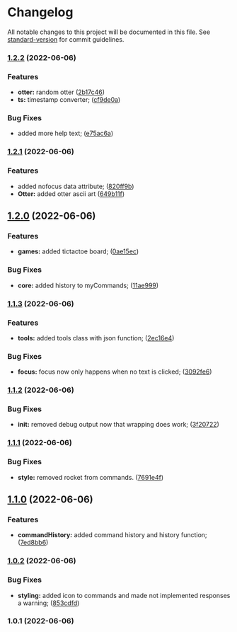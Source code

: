 # Changelog

All notable changes to this project will be documented in this file. See [standard-version](https://github.com/conventional-changelog/standard-version) for commit guidelines.

### [1.2.2](https://github.com/tbessenreither/webconsole/compare/v1.2.1...v1.2.2) (2022-06-06)


### Features

* **otter:** random otter ([2b17c46](https://github.com/tbessenreither/webconsole/commit/2b17c46becf7236a0ffa082a9e1f81ca384e1ea8))
* **ts:** timestamp converter; ([cf9de0a](https://github.com/tbessenreither/webconsole/commit/cf9de0ab9a670fef039dfd4a71132f16c8df4a12))


### Bug Fixes

* added more help text; ([e75ac6a](https://github.com/tbessenreither/webconsole/commit/e75ac6a7310f83c78ae391522214caf9f709dd95))

### [1.2.1](https://github.com/tbessenreither/webconsole/compare/v1.2.0...v1.2.1) (2022-06-06)


### Features

* added nofocus data attribute; ([820ff9b](https://github.com/tbessenreither/webconsole/commit/820ff9b42a1b0a4b8fa41733de0eb05c529bb0a2))
* **Otter:** added otter ascii art ([649b11f](https://github.com/tbessenreither/webconsole/commit/649b11fa2b6f4dae9740967efb077301f7814f9a))

## [1.2.0](https://github.com/tbessenreither/webconsole/compare/v1.1.3...v1.2.0) (2022-06-06)


### Features

* **games:** added tictactoe board; ([0ae15ec](https://github.com/tbessenreither/webconsole/commit/0ae15ecf620194eb3250e2ecf39ba8d430bde7c4))


### Bug Fixes

* **core:** added history to myCommands; ([11ae999](https://github.com/tbessenreither/webconsole/commit/11ae99955ba46f887cc27f6eeee1194bfefccdb7))

### [1.1.3](https://github.com/tbessenreither/webconsole/compare/v1.1.2...v1.1.3) (2022-06-06)


### Features

* **tools:** added tools class with json function; ([2ec16e4](https://github.com/tbessenreither/webconsole/commit/2ec16e466f074d17e7d4f8e176d8b2e2bdae6da8))


### Bug Fixes

* **focus:** focus now only happens when no text is clicked; ([3092fe6](https://github.com/tbessenreither/webconsole/commit/3092fe6e59547731d44b25a7f888eb75c690e47d))

### [1.1.2](https://github.com/tbessenreither/webconsole/compare/v1.1.1...v1.1.2) (2022-06-06)


### Bug Fixes

* **init:** removed debug output now that wrapping does work; ([3f20722](https://github.com/tbessenreither/webconsole/commit/3f207223ff03ca84acdf2b86191168b193e1fd88))

### [1.1.1](https://github.com/tbessenreither/webconsole/compare/v1.1.0...v1.1.1) (2022-06-06)


### Bug Fixes

* **style:** removed rocket from commands. ([7691e4f](https://github.com/tbessenreither/webconsole/commit/7691e4fd014df39cfbfacb4f81c458c775630914))

## [1.1.0](https://github.com/tbessenreither/webconsole/compare/v1.0.2...v1.1.0) (2022-06-06)


### Features

* **commandHistory:** added command history and history function; ([7ed8bb6](https://github.com/tbessenreither/webconsole/commit/7ed8bb616221f05efaeaa93c2f927f3777500982))

### [1.0.2](https://github.com/tbessenreither/webconsole/compare/v1.0.1...v1.0.2) (2022-06-06)


### Bug Fixes

* **styling:** added icon to commands and made not implemented responses a warning; ([853cdfd](https://github.com/tbessenreither/webconsole/commit/853cdfd153aeaea1107d7ab09df4ea4ded5b137d))

### 1.0.1 (2022-06-06)
